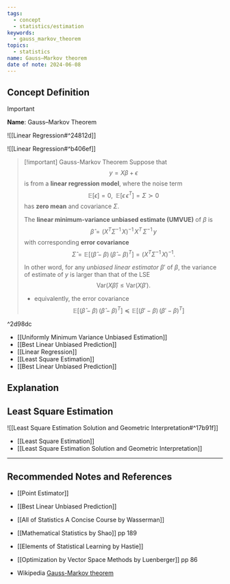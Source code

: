 ```yaml
---
tags:
  - concept
  - statistics/estimation
keywords:
  - gauss_markov_theorem
topics:
  - statistics
name: Gauss–Markov theorem
date of note: 2024-06-08
---
```


## Concept Definition

>[!important]
>**Name**: Gauss–Markov Theorem

![[Linear Regression#^24812d]]

![[Linear Regression#^b406ef]]


>[!important] Gauss-Markov Theorem
>Suppose that $$y = X\beta + \epsilon$$ is from a **linear regression model**, where the noise term $$\mathbb{E}\left[ \epsilon \right] = 0, \;\;  \mathbb{E}\left[ \epsilon\,\epsilon^{T} \right] = \Sigma \succ 0$$ has **zero mean** and covariance $\Sigma$. 
>
>The **linear minimum-variance unbiased estimate (UMVUE)** of $\beta$ is
>$$
>\hat{\beta} = \left( X^{T}\Sigma^{-1}\,X\right)^{-1}\,X^{T}\,\Sigma^{-1}\,y
>$$
>with corresponding **error covariance** 
>$$
>\hat{\Sigma} =  \mathbb{E}\left[( \hat{\beta} - \beta )\,( \hat{\beta} - \beta )^{T}\right] = \left( X^{T}\Sigma^{-1}\,X\right)^{-1}.
>$$
>
>In other word, for any *unbiased linear estimator* $\beta'$ of $\beta$, the variance of estimate of $y$ is larger than that of the LSE
>$$
>\text{Var}(X \hat{\beta}) \le \text{Var}(X\beta').
>$$
>- equivalently, the error covariance $$\mathbb{E}\left[( \hat{\beta} - \beta )\,( \hat{\beta} - \beta )^{T}\right]  \preceq \mathbb{E}\left[\left( \beta' - \beta \right)\,\left( \beta' - \beta \right)^{T}\right]$$

^2d98dc

- [[Uniformly Minimum Variance Unbiased Estimation]]
- [[Best Linear Unbiased Prediction]]
- [[Linear Regression]]
- [[Least Square Estimation]]
- [[Best Linear Unbiased Prediction]]

## Explanation


## Least Square Estimation

![[Least Square Estimation Solution and Geometric Interpretation#^17b91f]]

- [[Least Square Estimation]]
- [[Least Square Estimation Solution and Geometric Interpretation]]



-----------
##  Recommended Notes and References


- [[Point Estimator]]
- [[Best Linear Unbiased Prediction]]


- [[All of Statistics A Concise Course by Wasserman]]
- [[Mathematical Statistics by Shao]] pp 189
- [[Elements of Statistical Learning by Hastie]]
- [[Optimization by Vector Space Methods by Luenberger]] pp 86

- Wikipedia [Gauss-Markov theorem](https://en.wikipedia.org/wiki/Gauss%E2%80%93Markov_theorem)